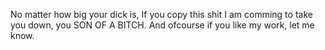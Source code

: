 No matter how big your dick is, If you copy this shit I am comming to take you down, you SON OF A BITCH.
And ofcourse if you like my work, let me know.
